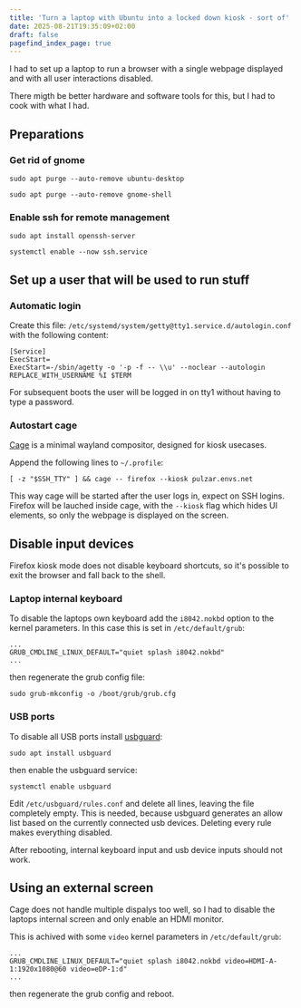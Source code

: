 ```yaml
---
title: 'Turn a laptop with Ubuntu into a locked down kiosk - sort of'
date: 2025-08-21T19:35:09+02:00
draft: false
pagefind_index_page: true
---
```


I had to set up a laptop to run a browser with a single webpage displayed and with all user interactions disabled.

There migth be better hardware and software tools for this, but I had to cook with what I had.

## Preparations

### Get rid of gnome

```terminal
sudo apt purge --auto-remove ubuntu-desktop
```
```terminal
sudo apt purge --auto-remove gnome-shell
```

### Enable ssh for remote management

```terminal
sudo apt install openssh-server
```
```terminal
systemctl enable --now ssh.service
```

## Set up a user that will be used to run stuff

### Automatic login

Create this file: `/etc/systemd/system/getty@tty1.service.d/autologin.conf` with the following content:

```text
[Service]
ExecStart=
ExecStart=-/sbin/agetty -o '-p -f -- \\u' --noclear --autologin REPLACE_WITH_USERNAME %I $TERM
```

For subsequent boots the user will be logged in on tty1 without having to type a password.

### Autostart cage

[Cage](https://github.com/cage-kiosk/cage) is a minimal wayland compositor, designed for kiosk usecases.

Append the following lines to `~/.profile`:

```shell
[ -z "$SSH_TTY" ] && cage -- firefox --kiosk pulzar.envs.net
```

This way cage will be started after the user logs in, expect on SSH logins.
Firefox will be lauched inside cage, with the `--kiosk` flag which hides UI elements, so only the webpage is displayed on the screen.

## Disable input devices

Firefox kiosk mode does not disable keyboard shortcuts, so it's possible to exit the browser and fall back to the shell.

### Laptop internal keyboard

To disable the laptops own keyboard add the `i8042.nokbd` option to the kernel parameters.
In this case this is set in `/etc/default/grub`:

```text
...
GRUB_CMDLINE_LINUX_DEFAULT="quiet splash i8042.nokbd"
...
```

then regenerate the grub config file:

```terminal
sudo grub-mkconfig -o /boot/grub/grub.cfg
```

### USB ports

To disable all USB ports install [usbguard](https://github.com/USBGuard/usbguard):

```terminal
sudo apt install usbguard
```

then enable the usbguard service:

```terminal
systemctl enable usbguard
```

Edit `/etc/usbguard/rules.conf` and delete all lines, leaving the file completely empty.
This is needed, because usbguard generates an allow list based on the currently connected usb devices.
Deleting every rule makes everything disabled.

After rebooting, internal keyboard input and usb device inputs should not work.

## Using an external screen

Cage does not handle multiple dispalys too well, so I had to disable the laptops internal screen and only enable an HDMI monitor.

This is achived with some `video` kernel parameters in `/etc/default/grub`:

```text
...
GRUB_CMDLINE_LINUX_DEFAULT="quiet splash i8042.nokbd video=HDMI-A-1:1920x1080@60 video=eDP-1:d"
...
```

then regenerate the grub config and reboot.
